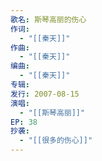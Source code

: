 ```yaml
---
歌名: 斯琴高丽的伤心
作词:
  - "[[秦天]]"
作曲:
  - "[[秦天]]"
编曲:
  - "[[秦天]]"
专辑: 
发行: 2007-08-15
演唱:
  - "[[斯琴高丽]]"
EP: 38
抄袭:
  - "[[很多的伤心]]"
---
```

